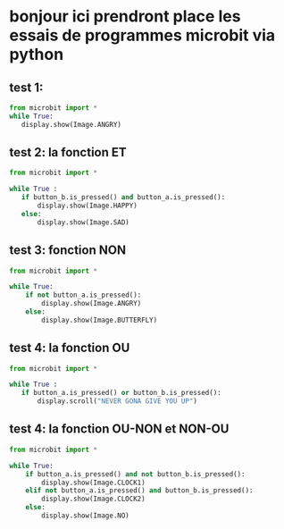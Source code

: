 # bonjour ici prendront place les essais de programmes microbit via python

## test 1:

```python
from microbit import *
while True:
   display.show(Image.ANGRY)
```

## test 2: la fonction ET

```py
from microbit import *

while True :
   if button_b.is_pressed() and button_a.is_pressed():
       display.show(Image.HAPPY)
   else:
       display.show(Image.SAD)
```

## test 3: fonction NON

```py
from microbit import *

while True:
    if not button_a.is_pressed():
        display.show(Image.ANGRY)
    else:
        display.show(Image.BUTTERFLY)
```

## test 4: la fonction OU

```py
from microbit import *

while True :
   if button_a.is_pressed() or button_b.is_pressed():
       display.scroll("NEVER GONA GIVE YOU UP")
```

## test 4: la fonction OU-NON et NON-OU

```py
from microbit import *

while True:
    if button_a.is_pressed() and not button_b.is_pressed():
        display.show(Image.CLOCK1)
    elif not button_a.is_pressed() and button_b.is_pressed():
        display.show(Image.CLOCK2)
    else:
        display.show(Image.NO)
```
